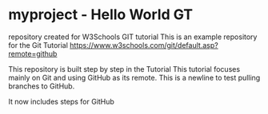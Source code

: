 # myproject - Hello World GT
repository created for W3Schools GIT tutorial
This is an example repository for the Git Tutorial https://www.w3schools.com/git/default.asp?remote=github

This repository is built step by step in the Tutorial
This tutorial focuses mainly on Git and using GitHub as its remote.
This is a newline to test pulling branches to GitHub.

It now includes steps for GitHub
